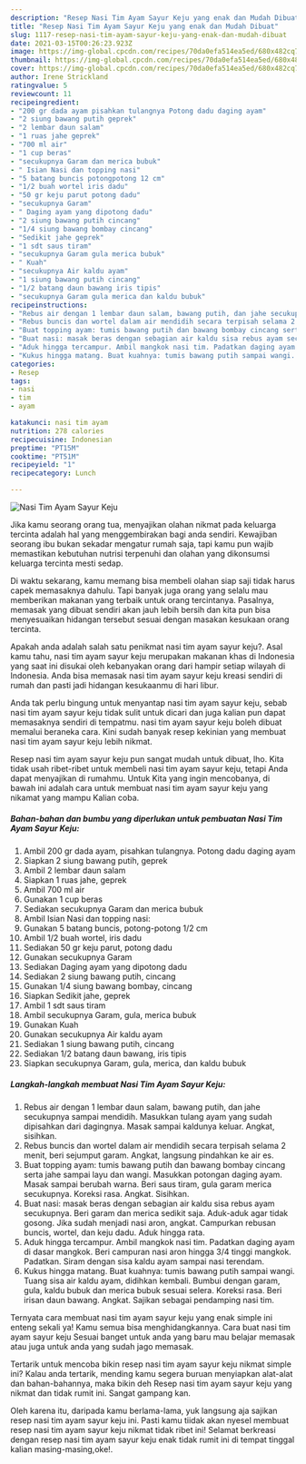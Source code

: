 ```yaml
---
description: "Resep Nasi Tim Ayam Sayur Keju yang enak dan Mudah Dibuat"
title: "Resep Nasi Tim Ayam Sayur Keju yang enak dan Mudah Dibuat"
slug: 1117-resep-nasi-tim-ayam-sayur-keju-yang-enak-dan-mudah-dibuat
date: 2021-03-15T00:26:23.923Z
image: https://img-global.cpcdn.com/recipes/70da0efa514ea5ed/680x482cq70/nasi-tim-ayam-sayur-keju-foto-resep-utama.jpg
thumbnail: https://img-global.cpcdn.com/recipes/70da0efa514ea5ed/680x482cq70/nasi-tim-ayam-sayur-keju-foto-resep-utama.jpg
cover: https://img-global.cpcdn.com/recipes/70da0efa514ea5ed/680x482cq70/nasi-tim-ayam-sayur-keju-foto-resep-utama.jpg
author: Irene Strickland
ratingvalue: 5
reviewcount: 11
recipeingredient:
- "200 gr dada ayam pisahkan tulangnya Potong dadu daging ayam"
- "2 siung bawang putih geprek"
- "2 lembar daun salam"
- "1 ruas jahe geprek"
- "700 ml air"
- "1 cup beras"
- "secukupnya Garam dan merica bubuk"
- " Isian Nasi dan topping nasi"
- "5 batang buncis potongpotong 12 cm"
- "1/2 buah wortel iris dadu"
- "50 gr keju parut potong dadu"
- "secukupnya Garam"
- " Daging ayam yang dipotong dadu"
- "2 siung bawang putih cincang"
- "1/4 siung bawang bombay cincang"
- "Sedikit jahe geprek"
- "1 sdt saus tiram"
- "secukupnya Garam gula merica bubuk"
- " Kuah"
- "secukupnya Air kaldu ayam"
- "1 siung bawang putih cincang"
- "1/2 batang daun bawang iris tipis"
- "secukupnya Garam gula merica dan kaldu bubuk"
recipeinstructions:
- "Rebus air dengan 1 lembar daun salam, bawang putih, dan jahe secukupnya sampai mendidih. Masukkan tulang ayam yang sudah dipisahkan dari dagingnya. Masak sampai kaldunya keluar. Angkat, sisihkan."
- "Rebus buncis dan wortel dalam air mendidih secara terpisah selama 2 menit, beri sejumput garam. Angkat, langsung pindahkan ke air es."
- "Buat topping ayam: tumis bawang putih dan bawang bombay cincang serta jahe sampai layu dan wangi. Masukkan potongan daging ayam. Masak sampai berubah warna. Beri saus tiram, gula garam merica secukupnya. Koreksi rasa. Angkat. Sisihkan."
- "Buat nasi: masak beras dengan sebagian air kaldu sisa rebus ayam secukupnya. Beri garam dan merica sedikit saja. Aduk-aduk agar tidak gosong. Jika sudah menjadi nasi aron, angkat. Campurkan rebusan buncis, wortel, dan keju dadu. Aduk hingga rata."
- "Aduk hingga tercampur. Ambil mangkok nasi tim. Padatkan daging ayam di dasar mangkok. Beri campuran nasi aron hingga 3/4 tinggi mangkok. Padatkan. Siram dengan sisa kaldu ayam sampai nasi terendam."
- "Kukus hingga matang. Buat kuahnya: tumis bawang putih sampai wangi. Tuang sisa air kaldu ayam, didihkan kembali. Bumbui dengan garam, gula, kaldu bubuk dan merica bubuk sesuai selera. Koreksi rasa. Beri irisan daun bawang. Angkat. Sajikan sebagai pendamping nasi tim."
categories:
- Resep
tags:
- nasi
- tim
- ayam

katakunci: nasi tim ayam 
nutrition: 278 calories
recipecuisine: Indonesian
preptime: "PT15M"
cooktime: "PT51M"
recipeyield: "1"
recipecategory: Lunch

---
```



![Nasi Tim Ayam Sayur Keju](https://img-global.cpcdn.com/recipes/70da0efa514ea5ed/680x482cq70/nasi-tim-ayam-sayur-keju-foto-resep-utama.jpg)

Jika kamu seorang orang tua, menyajikan olahan nikmat pada keluarga tercinta adalah hal yang menggembirakan bagi anda sendiri. Kewajiban seorang ibu bukan sekadar mengatur rumah saja, tapi kamu pun wajib memastikan kebutuhan nutrisi terpenuhi dan olahan yang dikonsumsi keluarga tercinta mesti sedap.

Di waktu  sekarang, kamu memang bisa membeli olahan siap saji tidak harus capek memasaknya dahulu. Tapi banyak juga orang yang selalu mau memberikan makanan yang terbaik untuk orang tercintanya. Pasalnya, memasak yang dibuat sendiri akan jauh lebih bersih dan kita pun bisa menyesuaikan hidangan tersebut sesuai dengan masakan kesukaan orang tercinta. 



Apakah anda adalah salah satu penikmat nasi tim ayam sayur keju?. Asal kamu tahu, nasi tim ayam sayur keju merupakan makanan khas di Indonesia yang saat ini disukai oleh kebanyakan orang dari hampir setiap wilayah di Indonesia. Anda bisa memasak nasi tim ayam sayur keju kreasi sendiri di rumah dan pasti jadi hidangan kesukaanmu di hari libur.

Anda tak perlu bingung untuk menyantap nasi tim ayam sayur keju, sebab nasi tim ayam sayur keju tidak sulit untuk dicari dan juga kalian pun dapat memasaknya sendiri di tempatmu. nasi tim ayam sayur keju boleh dibuat memalui beraneka cara. Kini sudah banyak resep kekinian yang membuat nasi tim ayam sayur keju lebih nikmat.

Resep nasi tim ayam sayur keju pun sangat mudah untuk dibuat, lho. Kita tidak usah ribet-ribet untuk membeli nasi tim ayam sayur keju, tetapi Anda dapat menyajikan di rumahmu. Untuk Kita yang ingin mencobanya, di bawah ini adalah cara untuk membuat nasi tim ayam sayur keju yang nikamat yang mampu Kalian coba.

<!--inarticleads1-->

##### Bahan-bahan dan bumbu yang diperlukan untuk pembuatan Nasi Tim Ayam Sayur Keju:

1. Ambil 200 gr dada ayam, pisahkan tulangnya. Potong dadu daging ayam
1. Siapkan 2 siung bawang putih, geprek
1. Ambil 2 lembar daun salam
1. Siapkan 1 ruas jahe, geprek
1. Ambil 700 ml air
1. Gunakan 1 cup beras
1. Sediakan secukupnya Garam dan merica bubuk
1. Ambil  Isian Nasi dan topping nasi:
1. Gunakan 5 batang buncis, potong-potong 1/2 cm
1. Ambil 1/2 buah wortel, iris dadu
1. Sediakan 50 gr keju parut, potong dadu
1. Gunakan secukupnya Garam
1. Sediakan  Daging ayam yang dipotong dadu
1. Sediakan 2 siung bawang putih, cincang
1. Gunakan 1/4 siung bawang bombay, cincang
1. Siapkan Sedikit jahe, geprek
1. Ambil 1 sdt saus tiram
1. Ambil secukupnya Garam, gula, merica bubuk
1. Gunakan  Kuah
1. Gunakan secukupnya Air kaldu ayam
1. Sediakan 1 siung bawang putih, cincang
1. Sediakan 1/2 batang daun bawang, iris tipis
1. Siapkan secukupnya Garam, gula, merica, dan kaldu bubuk




<!--inarticleads2-->

##### Langkah-langkah membuat Nasi Tim Ayam Sayur Keju:

1. Rebus air dengan 1 lembar daun salam, bawang putih, dan jahe secukupnya sampai mendidih. Masukkan tulang ayam yang sudah dipisahkan dari dagingnya. Masak sampai kaldunya keluar. Angkat, sisihkan.
1. Rebus buncis dan wortel dalam air mendidih secara terpisah selama 2 menit, beri sejumput garam. Angkat, langsung pindahkan ke air es.
1. Buat topping ayam: tumis bawang putih dan bawang bombay cincang serta jahe sampai layu dan wangi. Masukkan potongan daging ayam. Masak sampai berubah warna. Beri saus tiram, gula garam merica secukupnya. Koreksi rasa. Angkat. Sisihkan.
1. Buat nasi: masak beras dengan sebagian air kaldu sisa rebus ayam secukupnya. Beri garam dan merica sedikit saja. Aduk-aduk agar tidak gosong. Jika sudah menjadi nasi aron, angkat. Campurkan rebusan buncis, wortel, dan keju dadu. Aduk hingga rata.
1. Aduk hingga tercampur. Ambil mangkok nasi tim. Padatkan daging ayam di dasar mangkok. Beri campuran nasi aron hingga 3/4 tinggi mangkok. Padatkan. Siram dengan sisa kaldu ayam sampai nasi terendam.
1. Kukus hingga matang. Buat kuahnya: tumis bawang putih sampai wangi. Tuang sisa air kaldu ayam, didihkan kembali. Bumbui dengan garam, gula, kaldu bubuk dan merica bubuk sesuai selera. Koreksi rasa. Beri irisan daun bawang. Angkat. Sajikan sebagai pendamping nasi tim.




Ternyata cara membuat nasi tim ayam sayur keju yang enak simple ini enteng sekali ya! Kamu semua bisa menghidangkannya. Cara buat nasi tim ayam sayur keju Sesuai banget untuk anda yang baru mau belajar memasak atau juga untuk anda yang sudah jago memasak.

Tertarik untuk mencoba bikin resep nasi tim ayam sayur keju nikmat simple ini? Kalau anda tertarik, mending kamu segera buruan menyiapkan alat-alat dan bahan-bahannya, maka bikin deh Resep nasi tim ayam sayur keju yang nikmat dan tidak rumit ini. Sangat gampang kan. 

Oleh karena itu, daripada kamu berlama-lama, yuk langsung aja sajikan resep nasi tim ayam sayur keju ini. Pasti kamu tiidak akan nyesel membuat resep nasi tim ayam sayur keju nikmat tidak ribet ini! Selamat berkreasi dengan resep nasi tim ayam sayur keju enak tidak rumit ini di tempat tinggal kalian masing-masing,oke!.

